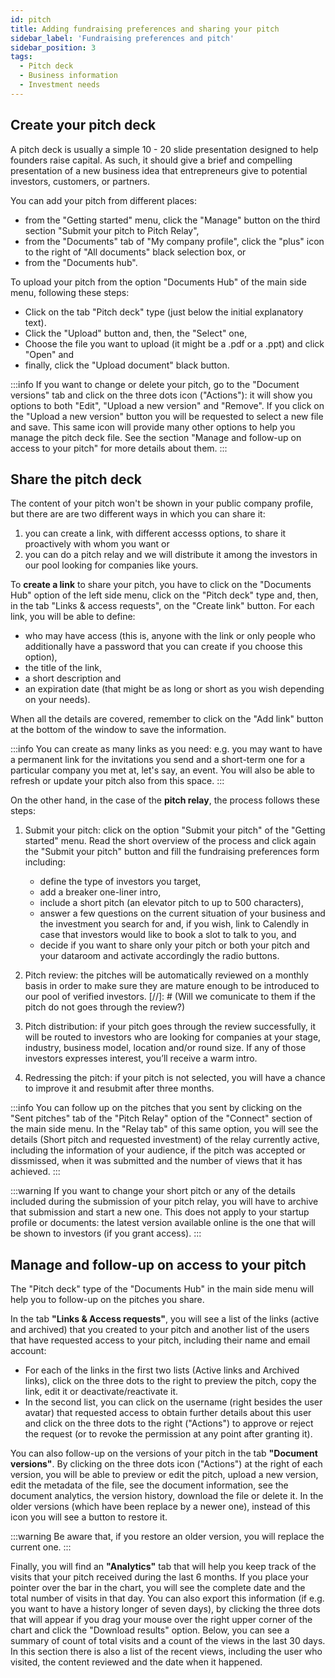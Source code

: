 ```yaml
---
id: pitch
title: Adding fundraising preferences and sharing your pitch
sidebar_label: 'Fundraising preferences and pitch'
sidebar_position: 3
tags:
  - Pitch deck
  - Business information
  - Investment needs
---
```



## Create your pitch deck

A pitch deck is usually a simple 10 - 20 slide presentation designed to help founders raise capital. As such, it should give a brief and compelling presentation of a new business idea that entrepreneurs give to potential investors, customers, or partners. 

You can add your pitch from different places: 
* from the "Getting started" menu, click the "Manage" button on the third section "Submit your pitch to Pitch Relay",
* from the "Documents" tab of "My company profile", click the "plus" icon to the right of "All documents" black selection box, or
* from the "Documents hub".

To upload your pitch from the option "Documents Hub" of the main side menu, following these steps:
* Click on the tab "Pitch deck" type (just below the initial explanatory text).
* Click the "Upload" button and, then, the "Select" one,
* Choose the file you want to upload (it might be a .pdf or a .ppt) and click "Open" and
* finally, click the "Upload document" black button. 

:::info
If you want to change or delete your pitch, go to the "Document versions" tab and click on the three dots icon ("Actions"): it will show you options to both "Edit", "Upload a new version" and "Remove". If you click on the "Upload a new version" button you will be requested to select a new file and save. This same icon will provide many other options to help you manage the pitch deck file. See the section "Manage and follow-up on access to your pitch" for more details about them.
:::


## Share the pitch deck

The content of your pitch won't be shown in your public company profile, but there are are two different ways in which you can share it:
1. you can create a link, with different accesss options, to share it proactively with whom you want or
2. you can do a pitch relay and we will distribute it among the investors in our pool looking for companies like yours.

To **create a link** to share your pitch, you have to click on the "Documents Hub" option of the left side menu, click on the "Pitch deck" type and, then, in the tab "Links & access requests", on the "Create link" button. 
For each link, you will be able to define: 
* who may have access (this is, anyone with the link or only people who additionally have a password that you can create if you choose this option), 
* the title of the link, 
* a short description and
* an expiration date (that might be as long or short as you wish depending on your needs).

When all the details are covered, remember to click on the "Add link" button at the bottom of the window to save the information. 

:::info
You can create as many links as you need: e.g. you may want to have a permanent link for the invitations you send and a short-term one for a particular company you met at, let's say, an event. You will also be able to refresh or update your pitch also from this space.
:::

On the other hand, in the case of the **pitch relay**, the process follows these steps:

1. Submit your pitch: click on the option "Submit your pitch" of the "Getting started" menu. Read the short overview of the process and click again the "Submit your pitch" button and fill the fundraising preferences form including:
   * define the type of investors you target,
   * add a breaker one-liner intro,
   * include a short pitch (an elevator pitch to up to 500 characters),
   * answer a few questions on the current situation of your business and the investment you search for and, if you wish, link to Calendly in case that investors would like to book a slot to talk to you, and
   * decide if you want to share only your pitch or both your pitch and your dataroom and activate accordingly the radio buttons. 
  
2. Pitch review: the pitches will be automatically reviewed on a monthly basis in order to make sure they are mature enough to be introduced to our pool of verified investors. 
[//]: # (Will we comunicate to them if the pitch do not goes through the review?)

3. Pitch distribution: if your pitch goes through the review successfully, it will be routed to investors who are looking for companies at your stage, industry, business model, location and/or round size. If any of those investors expresses interest, you’ll receive a warm intro.

4. Redressing the pitch: if your pitch is not selected, you will have a chance to improve it and resubmit after three months.

:::info
You can follow up on the pitches that you sent by clicking on the "Sent pitches" tab of the "Pitch Relay" option of the "Connect" section of the main side menu. In the "Relay tab" of this same option, you will see the details (Short pitch and requested investment) of the relay currently active, including the information of your audience, if the pitch was accepted or dissmissed, when it was submitted and the number of views that it has achieved.
:::

:::warning
If you want to change your short pitch or any of the details included during the submission of your pitch relay, you will have to archive that submission and start a new one. This does not apply to your startup profile or documents: the latest version available online is the one that will be shown to investors (if you grant access).
:::


## Manage and follow-up on access to your pitch

The "Pitch deck" type of the "Documents Hub" in the main side menu will help you to follow-up on the pitches you share.

In the tab **"Links & Access requests"**, you will see a list of the links (active and archived) that you created to your pitch and another list of the users that have requested access to your pitch, including their name and email account:
* For each of the links in the first two lists (Active links and Archived links), click on the three dots to the right to preview the pitch, copy the link, edit it or deactivate/reactivate it.
* In the second list, you can click on the username (right besides the user avatar) that requested access to obtain further details about this user and click on the three dots to the right ("Actions") to approve or reject the request (or to revoke the permission at any point after granting it).

You can also follow-up on the versions of your pitch in the tab **"Document versions"**. By clicking on the three dots icon ("Actions") at the right of each version, you will be able to preview or edit the pitch, upload a new version, edit the metadata of the file, see the document information, see the document analytics, the version history, download the file or delete it. In the older versions (which have been replace by a newer one), instead of this icon you will see a button to restore it.

:::warning
Be aware that, if you restore an older version, you will replace the current one.
:::

Finally, you will find an **"Analytics"** tab that will help you keep track of the visits that your pitch received during the last 6 months. If you place your pointer over the bar in the chart, you will see the complete date and the total number of visits in that day. You can also export this information (if e.g. you want to have a history longer of seven days), by clicking the three dots that will appear if you drag your mouse over the right upper corner of the chart and click the "Download results" option.
Below, you can see a summary of count of total visits and a count of the views in the last 30 days.
In this section there is also a list of the recent views, including the user who visited, the content reviewed and the date when it happened.